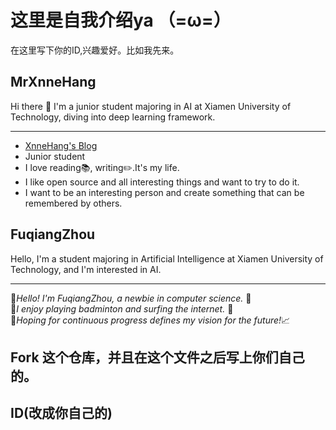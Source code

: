 # 这里是自我介绍ya （=ω=）

在这里写下你的ID,兴趣爱好。比如我先来。

## MrXnneHang

Hi there 👋 I'm a junior student majoring in AI at Xiamen University of Technology, diving into deep learning framework.               

---

- [XnneHang's Blog](https://xnnehang.top/about)  
- Junior student     
- I love reading📚, writing✏️.It's my life.    
- I like open source and all interesting things and want to try to do it.    
- I want to be an interesting person and create something that can be remembered by others.    




## FuqiangZhou
Hello, I'm a student majoring in Artificial Intelligence at Xiamen University of Technology, and I'm interested in AI.  

---  

👋<i>Hello! I'm FuqiangZhou, a newbie in computer science. </i>🌱  
🏸<i>I enjoy playing badminton and surfing the internet. </i>📱  
🌟<i>Hoping for continuous progress defines my vision for the future!</i>📈  

## Fork 这个仓库，并且在这个文件之后写上你们自己的。
## ID(改成你自己的)
